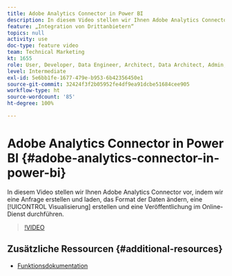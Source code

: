 ```yaml
---
title: Adobe Analytics Connector in Power BI
description: In diesem Video stellen wir Ihnen Adobe Analytics Connector vor, indem wir eine Anfrage erstellen und laden, das Format der Daten ändern, eine Visualisierung erstellen und die Veröffentlichung im Online-Dienst durchführen.
feature: „Integration von Drittanbietern“
topics: null
activity: use
doc-type: feature video
team: Technical Marketing
kt: 1655
role: User, Developer, Data Engineer, Architect, Data Architect, Admin, Leader
level: Intermediate
exl-id: 5e6bb1fe-1677-479e-b953-6b42356450e1
source-git-commit: 32424f3f2b05952fe4df9ea91dcbe51684cee905
workflow-type: ht
source-wordcount: '85'
ht-degree: 100%

---
```


# Adobe Analytics Connector in Power BI {#adobe-analytics-connector-in-power-bi}

In diesem Video stellen wir Ihnen Adobe Analytics Connector vor, indem wir eine Anfrage erstellen und laden, das Format der Daten ändern, eine [!UICONTROL Visualisierung] erstellen und eine Veröffentlichung im Online-Dienst durchführen.

>[!VIDEO](https://video.tv.adobe.com/v/23130/?quality=12)

## Zusätzliche Ressourcen {#additional-resources}

* [Funktionsdokumentation](https://docs.microsoft.com/de-de/power-bi/desktop-connect-adobe-analytics)
